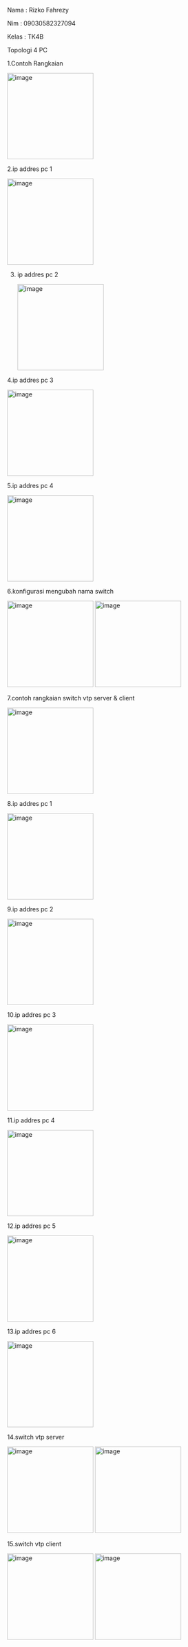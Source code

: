 Nama : Rizko Fahrezy

Nim : 09030582327094

Kelas : TK4B

Topologi 4 PC

1.Contoh Rangkaian 

<img src="https://github.com/user-attachments/assets/50b79537-0c64-43ae-a13d-61ea6705e77f" alt="image" width="200">

2.ip addres pc 1

<img src="https://github.com/user-attachments/assets/d5849f44-63b9-445a-89e5-8bb4587cf23f" alt="image" width="200">

3. ip addres pc 2

   <img src="https://github.com/user-attachments/assets/f6082950-532d-4fc1-b245-063486e40fc1" alt="image" width="200">

4.ip addres pc 3

<img src="https://github.com/user-attachments/assets/42c4ee58-4b9d-4fb6-88c0-b52b7920c3fa" alt="image" width="200">

5.ip addres pc 4

<img src="https://github.com/user-attachments/assets/8af88751-2265-4309-9486-3a18e4520314" alt="image" width="200">

6.konfigurasi mengubah nama switch

<img src="https://github.com/user-attachments/assets/2e56fb58-af3b-4d1f-be8b-558842698d30" alt="image" width="200">

<img src="https://github.com/user-attachments/assets/bb19b526-b05c-4c03-9f6a-99244492677e" alt="image" width="200">

7.contoh rangkaian switch vtp server & client

<img src="https://github.com/user-attachments/assets/839801fd-a82f-458e-a444-a10a228cd2d3" alt="image" width="200">

8.ip addres pc 1

<img src="https://github.com/user-attachments/assets/7a9caee5-cc2c-4733-a242-133d525ee1c3" alt="image" width="200">

9.ip addres pc 2

<img src="https://github.com/user-attachments/assets/5541246a-7589-4c59-93da-fe5125693b7a" alt="image" width="200">

10.ip addres pc 3

<img src="https://github.com/user-attachments/assets/1a56fe60-36a5-40cf-8ff0-c0e2f2d1969d" alt="image" width="200">

11.ip addres pc 4

<img src="https://github.com/user-attachments/assets/526ff38c-a844-4f99-a1c6-aa7496a17caf" alt="image" width="200">

12.ip addres pc 5

<img src="https://github.com/user-attachments/assets/0f5fd4e7-6d5f-4548-929a-c121619a32cb" alt="image" width="200">

13.ip addres pc 6

<img src="https://github.com/user-attachments/assets/b22a794f-d63c-434e-ad8c-f79f944531ba" alt="image" width="200">

14.switch vtp server

<img src="https://github.com/user-attachments/assets/51f2cc94-380e-40c9-852a-9ad1598d4f69" alt="image" width="200">

<img src="https://github.com/user-attachments/assets/356eb984-c1a2-4cf1-8dc7-b00b2f353a95" alt="image" width="200">

15.switch vtp client

<img src="https://github.com/user-attachments/assets/2f3da6ef-40f3-4e0c-a20c-4c7cf2884d01" alt="image" width="200">

<img src="https://github.com/user-attachments/assets/eeace97d-e2d0-4a72-8fb0-5821a0e9013b" alt="image" width="200">














